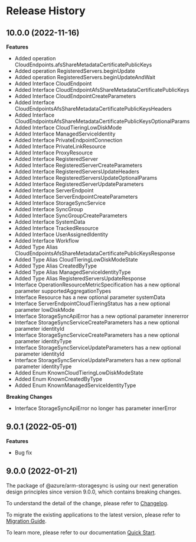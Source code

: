 # Release History
    
## 10.0.0 (2022-11-16)
    
**Features**

  - Added operation CloudEndpoints.afsShareMetadataCertificatePublicKeys
  - Added operation RegisteredServers.beginUpdate
  - Added operation RegisteredServers.beginUpdateAndWait
  - Added Interface CloudEndpoint
  - Added Interface CloudEndpointAfsShareMetadataCertificatePublicKeys
  - Added Interface CloudEndpointCreateParameters
  - Added Interface CloudEndpointsAfsShareMetadataCertificatePublicKeysHeaders
  - Added Interface CloudEndpointsAfsShareMetadataCertificatePublicKeysOptionalParams
  - Added Interface CloudTieringLowDiskMode
  - Added Interface ManagedServiceIdentity
  - Added Interface PrivateEndpointConnection
  - Added Interface PrivateLinkResource
  - Added Interface ProxyResource
  - Added Interface RegisteredServer
  - Added Interface RegisteredServerCreateParameters
  - Added Interface RegisteredServersUpdateHeaders
  - Added Interface RegisteredServersUpdateOptionalParams
  - Added Interface RegisteredServerUpdateParameters
  - Added Interface ServerEndpoint
  - Added Interface ServerEndpointCreateParameters
  - Added Interface StorageSyncService
  - Added Interface SyncGroup
  - Added Interface SyncGroupCreateParameters
  - Added Interface SystemData
  - Added Interface TrackedResource
  - Added Interface UserAssignedIdentity
  - Added Interface Workflow
  - Added Type Alias CloudEndpointsAfsShareMetadataCertificatePublicKeysResponse
  - Added Type Alias CloudTieringLowDiskModeState
  - Added Type Alias CreatedByType
  - Added Type Alias ManagedServiceIdentityType
  - Added Type Alias RegisteredServersUpdateResponse
  - Interface OperationResourceMetricSpecification has a new optional parameter supportedAggregationTypes
  - Interface Resource has a new optional parameter systemData
  - Interface ServerEndpointCloudTieringStatus has a new optional parameter lowDiskMode
  - Interface StorageSyncApiError has a new optional parameter innererror
  - Interface StorageSyncServiceCreateParameters has a new optional parameter identityId
  - Interface StorageSyncServiceCreateParameters has a new optional parameter identityType
  - Interface StorageSyncServiceUpdateParameters has a new optional parameter identityId
  - Interface StorageSyncServiceUpdateParameters has a new optional parameter identityType
  - Added Enum KnownCloudTieringLowDiskModeState
  - Added Enum KnownCreatedByType
  - Added Enum KnownManagedServiceIdentityType

**Breaking Changes**

  - Interface StorageSyncApiError no longer has parameter innerError
    
## 9.0.1 (2022-05-01)

**Features**

  - Bug fix
    
## 9.0.0 (2022-01-21)

The package of @azure/arm-storagesync is using our next generation design principles since version 9.0.0, which contains breaking changes.

To understand the detail of the change, please refer to [Changelog](https://aka.ms/js-track2-changelog).

To migrate the existing applications to the latest version, please refer to [Migration Guide](https://aka.ms/js-track2-migration-guide).

To learn more, please refer to our documentation [Quick Start](https://aka.ms/js-track2-quickstart).
